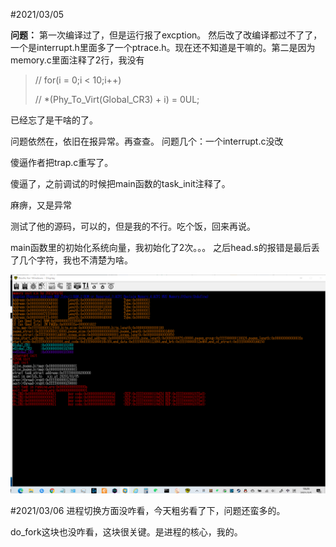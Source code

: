 #2021/03/05

**问题：**
第一次编译过了，但是运行报了excption。 然后改了改编译都过不了了，一个是interrupt.h里面多了一个ptrace.h。现在还不知道是干嘛的。第二是因为memory.c里面注释了2行，我没有
> //	for(i = 0;i < 10;i++)
> 
> //		*(Phy_To_Virt(Global_CR3)  + i) = 0UL;

已经忘了是干啥的了。

问题依然在，依旧在报异常。再查查。
问题几个：一个interrupt.c没改

傻逼作者把trap.c重写了。

傻逼了，之前调试的时候把main函数的task_init注释了。

麻痹，又是异常

测试了他的源码，可以的，但是我的不行。吃个饭，回来再说。

main函数里的初始化系统向量，我初始化了2次。。。
之后head.s的报错是最后丢了几个字符，我也不清楚为啥。

![avatar](123.png)



#2021/03/06
进程切换方面没咋看，今天粗劣看了下，问题还蛮多的。

do_fork这块也没咋看，这块很关键。是进程的核心，我的。